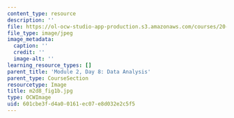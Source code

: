 ```yaml
---
content_type: resource
description: ''
file: https://ol-ocw-studio-app-production.s3.amazonaws.com/courses/20-109-laboratory-fundamentals-in-biological-engineering-spring-2010/601cbe3fd4a00161ec07e8d032e2c5f5_m2d8_fig1b.jpg
file_type: image/jpeg
image_metadata:
  caption: ''
  credit: ''
  image-alt: ''
learning_resource_types: []
parent_title: 'Module 2, Day 8: Data Analysis'
parent_type: CourseSection
resourcetype: Image
title: m2d8_fig1b.jpg
type: OCWImage
uid: 601cbe3f-d4a0-0161-ec07-e8d032e2c5f5
---
```


